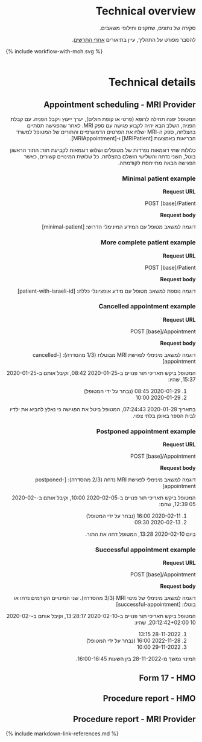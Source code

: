 <div dir="rtl" markdown="1">

# Technical overview

<!-- Overview of data, actors and resource exchange.

For a detailed explanation of the process, see the descriptions [after the diagram](Appointment-scheduling---MRI Provider). -->
סקירה של נתונים, שחקנים וחילופי משאבים.

להסבר מפורט על התהליך, עיין בתיאורים [אחרי התרשים](#appointment-scheduling---mri-provider).

<div dir="ltr">{% include workflow-with-moh.svg %}</div>
<br clear="all"/>

# Technical details

## Appointment scheduling - MRI Provider
<!-- The patient will first go to the doctor (private or HMO), have a consultation and receive a referral. With a referral obtained, the next step would be to schedule an appointment with an MRI provider. Once the appointment has successfully concluded, the MRI provider shall send patient demographic and appointment details to the MoH using MRIPatient and MRIAppointment.

Two separate examples of patients are included, and three examples of an appointment being scheduled: the first appointment was cancelled, the second one was postponed, and the third one completed successfully. All three appointments are related, with the next appointment referencing the previous one. -->

המטופל יפנה תחילה לרופא (פרטי או קופת חולים), יערך ייעוץ ויקבל הפניה. עם קבלת הפניה, השלב הבא יהיה לקבוע פגישה עם ספק MRI. לאחר שהפגישה תסתיים בהצלחה, ספק ה-MRI ישלח את הפרטים הדמוגרפיים והתורים של המטופל למשרד הבריאות באמצעות [MRIPatient] ו-[MRIAppointment].

כלולות שתי דוגמאות נפרדות של מטופלים ושלוש דוגמאות לקביעת תור: התור הראשון בוטל, השני נדחה והשלישי הושלם בהצלחה. כל שלושת המינויים קשורים, כאשר הפגישה הבאה מתייחסת לקודמתה.

### Minimal patient example
**Request URL**

POST [base]/Patient

**Request body**

<!-- Example of a Patient resource with the minimal information necessary: -->
דוגמה למשאב מטופל עם המידע המינימלי הדרוש: [minimal-patient]

### More complete patient example
**Request URL**

POST [base]/Patient

**Request body**

<!-- Another example of a Patient resource with optional information included: -->
דוגמה נוספת למשאב מטופל עם מידע אופציונלי כללה: [patient-with-israeli-id]


### Cancelled appointment example
**Request URL**

POST [base]/Appointment

**Request body**

דוגמה למשאב מינימלי לפגישת MRI מבוטלת (1/3 מהסדרה): [cancelled-appointment]

המטופל ביקש תאריכי תור פנויים ב-2020-01-25 08:42, וקיבל אותם ב-2020-01-25 15:37, שהיו:

1. 2020-01-29 08:45 (נבחר על ידי המטופל)
2. 2020-01-29 10:00

בתאריך 2020-01-28 07:24:43, המטופל ביטל את הפגישה כי נאלץ להביא את ילדיו לבית הספר באופן בלתי צפוי.

### Postponed appointment example
**Request URL**

POST [base]/Appointment

**Request body**

דוגמה למשאב מינימלי לפגישת MRI נדחה (2/3 מהסדרה): [postponed-appointment]

המטופל ביקש תאריכי תור פנויים ב-2020-02-05 10:00, וקיבל אותם ב-2020-02-05 12:39, שהם:

1. 2020-02-11 16:00 (נבחר על ידי המטופל)
2. 2020-02-13 09:30

ביום 2020-02-10 13:28, המטופל דחה את התור.

### Successful appointment example
**Request URL**

POST [base]/Appointment

**Request body**

דוגמה למשאב מינימלי של מינוי MRI (3/3 מהסדרה). שני המינויים הקודמים נדחו או בוטלו: [successful-appointment]
  
המטופל ביקש תאריכי תור פנויים ב-2020-02-10 13:28:17, וקיבל אותם ב-2020-02-10 20:12:42+02:00, שהיו:

1. 28-11-2022 13:15
2. 2022-11-28 16:00 (נבחר על ידי המטופל)
3. 29-11-2022 10:00

המינוי נמשך מ-28-11-2022 בין השעות 16:00-16:45.

## Form 17 - HMO

## Procedure report - HMO

## Procedure report - MRI Provider


</div>

{% include markdown-link-references.md %}
